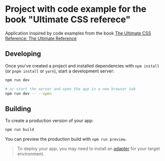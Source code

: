 # Project with code example for the book "Ultimate CSS referece"

Application inspired by code examples from the book [The Ultimate CSS Reference: The Ultimate Reference](https://www.amazon.com/CSS-Ultimate-Reference-Tommy-Olsson/dp/0980285852)
## Developing

Once you've created a project and installed dependencies with `npm install` (or `pnpm install` or `yarn`), start a development server:

```bash
npm run dev

# or start the server and open the app in a new browser tab
npm run dev -- --open
```

## Building

To create a production version of your app:

```bash
npm run build
```

You can preview the production build with `npm run preview`.

> To deploy your app, you may need to install an [adapter](https://kit.svelte.dev/docs/adapters) for your target environment.
